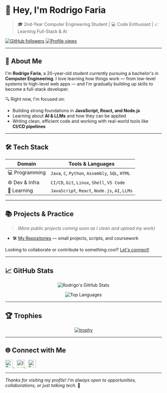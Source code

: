 # 👋 Hey, I'm Rodrigo Faria

> 🎓 2nd-Year Computer Engineering Student | 💻 Code Enthusiast | 📈 Learning Full-Stack & AI

[![GitHub followers](https://img.shields.io/github/followers/1231196?style=social)](https://github.com/1231196)
[![Profile views](https://komarev.com/ghpvc/?username=1231196&color=blue)](https://github.com/1231196)

---

## 🧠 About Me

I'm **Rodrigo Faria**, a 20-year-old student currently pursuing a bachelor's in **Computer Engineering**. I love learning how things work — from low-level systems to high-level web apps — and I'm gradually building up skills to become a full-stack developer.

🔍 Right now, I'm focused on:

- Building strong foundations in **JavaScript, React, and Node.js**
- Learning about **AI & LLMs** and how they can be applied
- Writing clean, efficient code and working with real-world tools like **CI/CD pipelines**

---

## 🛠️ Tech Stack

| Domain        | Tools & Languages |
|--------------|-------------------|
| 💻 Programming  | `Java`, `C`, `Python`, `Assembly`, `SQL`, `HTML` |
| ⚙️ Dev & Infra | `CI/CD`, `Git`, `Linux`, `Shell`, `VS Code` |
| 🌱 Learning    | `JavaScript`, `React`, `Node.js`, `AI`, `LLMs` |

---

## 📚 Projects & Practice

> *(More public projects coming soon as I clean and upload my work)*

- 🛠 [My Repositories](https://github.com/1231196?tab=repositories) — small projects, scripts, and coursework

Looking to collaborate or contribute to something cool? [Let's connect!](#-connect-with-me)

---

## 📈 GitHub Stats

<div align="center">

![Rodrigo's GitHub Stats](https://github-readme-stats.vercel.app/api?username=1231196&show_icons=true&theme=radical&hide_border=true&include_all_commits=true&count_private=true)

![Top Languages](https://github-readme-stats.vercel.app/api/top-langs/?username=1231196&layout=compact&theme=radical&hide_border=true)

</div>

---

## 🏆 Trophies

<div align="center">

[![trophy](https://github-profile-trophy.vercel.app/?username=1231196&theme=radical&no-frame=true&no-bg=true&margin-w=10)](https://github.com/ryo-ma/github-profile-trophy)

</div>

---

## 🌐 Connect with Me

<p>
  <a href="https://twitter.com/RodrigoFaria_22" target="_blank">
    <img alt="Twitter" width="25" src="https://cdn.jsdelivr.net/npm/simple-icons@v9/icons/twitter.svg" />
  </a>
  &nbsp;
  <a href="https://instagram.com/rodrigo.faria5" target="_blank">
    <img alt="Instagram" width="25" src="https://cdn.jsdelivr.net/npm/simple-icons@v9/icons/instagram.svg" />
  </a>
  &nbsp;
  <a href="mailto:your.email@example.com">
    <img alt="Email" width="25" src="https://cdn.jsdelivr.net/npm/simple-icons@v9/icons/gmail.svg" />
  </a>
</p>

---

_Thanks for visiting my profile! I'm always open to opportunities, collaborations, or just talking tech._ 🚀
